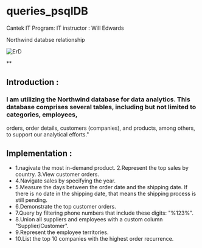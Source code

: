 # queries_psqlDB
Cantek IT Program:
IT instructor : Will Edwards


Northwind databse relationship

![ErD](https://github.com/jackorta1/queries_psqlDB/assets/52336451/8f2cc54c-7c1c-4813-a357-476ee63b40d7)



**
## Introduction :
###   I am utilizing the Northwind database for data analytics. This database comprises several tables, including but not limited to categories, employees, 
orders, order details, customers (companies), and products, among others, to support our analytical efforts."

## Implementation : 

* 1.nagivate  the most in-demand product.
  2.Represent the top sales by country.
  3.View customer orders.
* 4.Navigate sales by specifying the year.
* 5.Measure the days between the order date and the shipping date. If there is no date in the shipping date, that means the shipping process is still pending.
* 6.Demonstrate the top customer orders.
* 7.Query by filtering phone numbers that include these digits: "%123%".
* 8.Union all suppliers and employees with a custom column "Supplier/Customer".
* 9.Represent the employee territories.
* 10.List the top 10 companies with the highest order recurrence.
 

